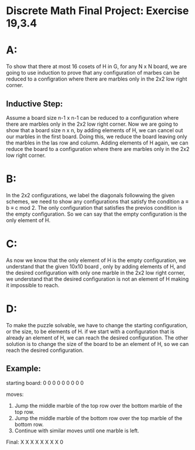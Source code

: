 ﻿# Discrete Math Final Project: Exercise 19,3.4


# A:
To show that there at most 16 cosets of H in G, for any N x N board,
we are going to use induction to prove that any configuration of marbes can be reduced to a configration
where there are marbles only in the 2x2 low right corner.

## Inductive Step:
Assume a board size n-1 x n-1 can be reduced to a configuration where there are marbles only in the 2x2 low right corner.
Now we are going to show that a board size n x n, by adding elements of H, we can cancel out our marbles in the first board.
Doing this, we reduce the board leaving only the marbles in the las row and column.
Adding elements of H again, we can reduce the board to a configuration where there are marbles only in the 2x2 low right corner.

# B:
In the 2x2 configurations, we label the diagonals followwing the given schemes, we need to show any configurations that satisfy the condition
a ≡ b ≡ c  mod 2.
The only configuration that satisfies the previos condition is the empty configuration.
So we can say that the empty configuration is the only element of H.

# C:
As now we know that the only element of H is the empty configuration,
we understand that the given 10x10 board , only by adding elements of H,
and the desired configuration with only one marble in the 2x2 low right corner,
we understand that the desired configuration is not an element of H making it impossible to reach.

# D:
To make the puzzle solvable, we have to change the starting configuration, or the size, to be elements of H.
if we start with a configuration that is already an element of H, we can reach the desired configuration.
The other solution is to change the size of the board to be an element of H, so we can reach the desired configuration.

## Example:
starting board:
0 0 0
0 0 0
0 0 0

moves:
1. Jump the middle marble of the top row over the bottom marble of the top row.
2. Jump the middle marble of the bottom row over the top marble of the bottom row.
3. Continue with similar moves until one marble is left.

Final:
X X X
X X X
X X 0
```
